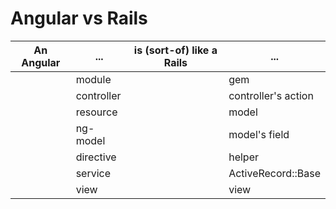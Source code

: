 # Angular vs Rails


| An Angular | ...        | is (sort-of) like a Rails | ...                 |
|------------|------------|-----------------|---------------------|
|            | module     |                 | gem                 |
|            | controller |                 | controller's action |
|            | resource   |                 | model               |
|            | ng-model   |                 | model's field       |
|            | directive  |                 | helper              |
|            | service    |                 | ActiveRecord::Base  |
|            | view       |                 | view                |
